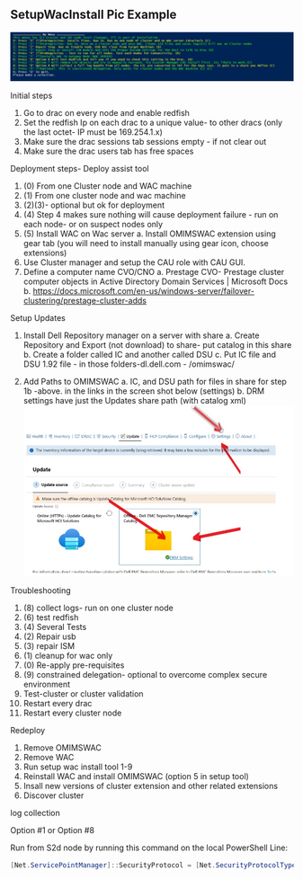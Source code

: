 




## SetupWacInstall Pic Example
![Image](https://raw.githubusercontent.com/Louisjreeves/SetupWacInstall/main/SetupWacInstall.jpg) 

Initial steps
1.	Go to drac on every node and enable redfish
2.	Set the redfish Ip on each drac to a unique value- to other dracs (only the last octet- IP must be 169.254.1.x)
3.	Make sure the drac sessions tab sessions empty - if not clear out
4.	Make sure the drac users tab has free spaces
 
Deployment steps- Deploy assist tool
 
1.	(0) From one Cluster node and WAC machine
2.	(1) From one cluster node and wac machine
3.	(2)(3)- optional but ok for deployment
4.	(4) Step 4 makes sure nothing will cause deployment failure - run on each node- or on suspect nodes only
5.	(5) Install WAC on Wac server
      a.	Install OMIMSWAC extension using gear tab (you will need to install manually using gear icon, choose extensions)
6.	Use Cluster manager and setup the CAU role with CAU GUI.
7.	Define a computer name CVO/CNO 
      a.	Prestage CVO- Prestage cluster computer objects in Active Directory Domain Services | Microsoft Docs
      b. https://docs.microsoft.com/en-us/windows-server/failover-clustering/prestage-cluster-adds



Setup Updates
 
1.	Install Dell Repository manager on a server with share
      a.	Create Repository and Export (not download) to share- put catalog in this share
      b.	Create a folder called IC and another called DSU
      c.	Put IC file and DSU 1.92 file - in those folders-dl.dell.com - /omimswac/
      
2.	Add Paths to OMIMSWAC
      a.	IC, and DSU path for files in share for step 1b -above. in the links in the screen shot below (settings)
      b.	DRM settings have just the  Updates share path (with catalog xml)
![Image](https://github.com/Louisjreeves/SetupWacInstall/blob/main/OMIMSWAC.jpg?raw=true)

Troubleshooting

1.	(8) collect logs- run on one cluster node
2.	(6) test redfish
3.	(4) Several Tests
4.	(2) Repair usb
5.	(3) repair ISM
6.	(1) cleanup for wac only
7.	(0) Re-apply pre-requisites
8.	(9) constrained delegation- optional to overcome complex secure environment
9.	Test-cluster or cluster validation
10.	Restart every drac
11.	Restart every cluster node


Redeploy

1. Remove OMIMSWAC
2. Remove WAC
3. Run setup wac install tool 1-9
4. Reinstall WAC and install OMIMSWAC (option 5 in setup tool)
5. Insall new versions of cluster extension and other related extensions
6. Discover cluster


log collection 

Option #1 or Option #8
 
 Run from S2d node by running this command on the local PowerShell Line: 

 ```Powershell
[Net.ServicePointManager]::SecurityProtocol = [Net.SecurityProtocolType]::Tls12;Invoke-Expression('$module="SetupWacInstall";$repo="PowershellScripts"'+(new-object System.net.webclient).DownloadString('https://raw.githubusercontent.com/Louisjreeves/SetupWacInstall/main/ExpandAndSetupCORP.ps1'));Invoke-SetupWacInstall
```
 
 

